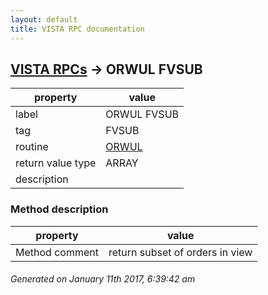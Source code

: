```yaml
---
layout: default
title: VISTA RPC documentation
---
```




## [VISTA RPCs](TableOfContent.md) &#8594; ORWUL FVSUB 

 property | value 
--- | --- 
 label | ORWUL FVSUB
 tag | FVSUB
 routine | [ORWUL](http://code.osehra.org/dox/Routine_ORWUL_source.html)
 return value type | ARRAY
 description | 


### Method description

 property | value 
--- | --- 
 Method comment | return subset of orders in view




 ###### Generated on January 11th 2017, 6:39:42 am